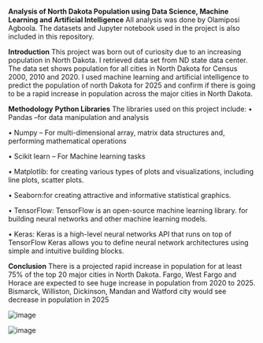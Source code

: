 **Analysis of North Dakota Population using Data Science, Machine Learning and Artificial Intelligence**
All analysis was done by Olamiposi Agboola.
The datasets and Jupyter notebook used in the project is also included in this repository.

**Introduction**
This project was born out of curiosity due to an increasing population in North Dakota. I retrieved data set from ND state data center. The data set shows population for all cities in North Dakota for Census 2000, 2010 and 2020. I used machine learning and artificial intelligence to predict the population of north Dakota for 2025 and confirm if there is going to be a rapid increase in population across the major cities in North Dakota.

**Methodology**
**Python Libraries**
The libraries used on this project include:
•	Pandas –for data manipulation and analysis

•	Numpy – For multi-dimensional array, matrix data structures and, performing mathematical operations

•	Scikit learn – For Machine learning tasks

•	Matplotlib: for creating various types of plots and visualizations, including line plots, scatter plots.

•	Seaborn:for creating attractive and informative statistical graphics. 

•	TensorFlow: TensorFlow is an open-source machine learning library. for building neural networks and other machine learning models.

•	Keras: Keras is a high-level neural networks API that runs on top of TensorFlow Keras allows you to define neural network architectures using simple and intuitive building blocks.


**Conclusion**
There is a projected rapid increase in population for at least 75% of the top 20 major cities in North Dakota.
Fargo, West Fargo and Horace are expected to see huge increase in population from 2020 to 2025.
Bismarck, Williston, Dickinson, Mandan and Watford city would see decrease in population in 2025


![image](https://github.com/agolamiposi/North-Dakota-Population/assets/90154869/a3f7e6c9-4d27-4314-ad7b-17b9d738fc88)

![image](https://github.com/agolamiposi/North-Dakota-Population/assets/90154869/99ea741a-759d-41da-9640-e3b72ef70189)



